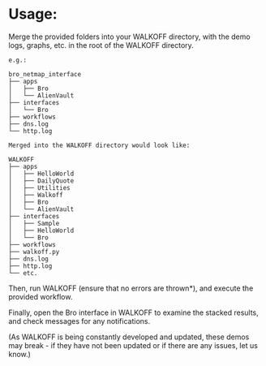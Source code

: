 Usage:
======

Merge the provided folders into your WALKOFF directory, with the demo logs, graphs, etc. in the root of the WALKOFF directory.
```
e.g.:

bro_netmap_interface
├── apps
│   ├── Bro
│   └── AlienVault
├── interfaces
│   └── Bro
├── workflows
├── dns.log
└── http.log

Merged into the WALKOFF directory would look like:

WALKOFF
├── apps
│   ├── HelloWorld
│   ├── DailyQuote
│   ├── Utilities
│   ├── Walkoff
│   ├── Bro
│   └── AlienVault
├── interfaces
│   ├── Sample
│   ├── HelloWorld
│   └── Bro
├── workflows
├── walkoff.py
├── dns.log
├── http.log
└── etc.
```

Then, run WALKOFF (ensure that no errors are thrown\*), and execute the provided workflow.

Finally, open the Bro interface in WALKOFF to examine the stacked results, and check messages for any notifications.

(As WALKOFF is being constantly developed and updated, these demos may break - if they have not been updated or if there are any issues, let us know.)

